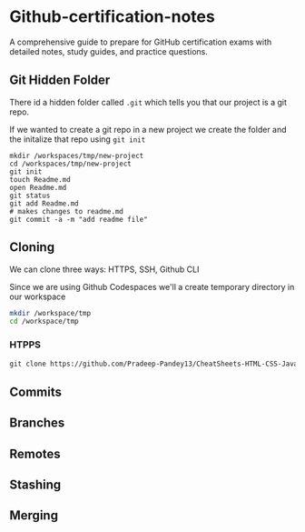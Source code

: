 # Github-certification-notes
A comprehensive guide to prepare for GitHub certification exams with detailed notes, study guides, and practice questions.

## Git Hidden Folder

There id a hidden folder called `.git` which tells you that our project is a git repo.

If we wanted to create a git repo in a new project we create the folder and the initalize that repo using `git init`

```
mkdir /workspaces/tmp/new-project
cd /workspaces/tmp/new-project
git init
touch Readme.md
open Readme.md
git status
git add Readme.md
# makes changes to readme.md
git commit -a -m "add readme file" 
```



## Cloning

We can clone three ways: HTTPS, SSH, Github CLI

Since we are using Github Codespaces we'll a create temporary directory in our workspace

```sh
mkdir /workspace/tmp
cd /workspace/tmp
```

### HTPPS

```md
git clone https://github.com/Pradeep-Pandey13/CheatSheets-HTML-CSS-JavaScript.git

```

## Commits

## Branches

## Remotes

## Stashing 

## Merging
